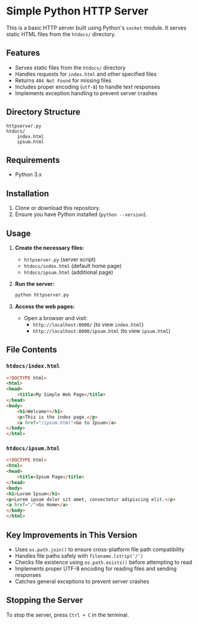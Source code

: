 # Simple Python HTTP Server

This is a basic HTTP server built using Python's `socket` module. It serves static HTML files from the `htdocs/` directory.

## Features
- Serves static files from the `htdocs/` directory
- Handles requests for `index.html` and other specified files
- Returns `404 Not Found` for missing files
- Includes proper encoding (`utf-8`) to handle text responses
- Implements exception handling to prevent server crashes

## Directory Structure
```
httpserver.py
htdocs/
    index.html
    ipsum.html
```

## Requirements
- Python 3.x

## Installation
1. Clone or download this repository.
2. Ensure you have Python installed (`python --version`).

## Usage
1. **Create the necessary files:**
   - `httpserver.py` (server script)
   - `htdocs/index.html` (default home page)
   - `htdocs/ipsum.html` (additional page)

2. **Run the server:**
   ```sh
   python httpserver.py
   ```

3. **Access the web pages:**
   - Open a browser and visit:
     - `http://localhost:8000/` (to view `index.html`)
     - `http://localhost:8000/ipsum.html` (to view `ipsum.html`)

## File Contents

### `htdocs/index.html`
```html
<!DOCTYPE html>
<html>
<head>
    <title>My Simple Web Page</title>
</head>
<body>
    <h1>Welcome!</h1>
    <p>This is the index page.</p>
    <a href="/ipsum.html">Go to Ipsum</a>
</body>
</html>
```

### `htdocs/ipsum.html`

```html
<!DOCTYPE html>
<html>
<head>
    <title>Ipsum Page</title>
</head>
<body>
<h1>Lorem Ipsum</h1>
<p>Lorem ipsum dolor sit amet, consectetur adipiscing elit.</p>
<a href="/">Go Home</a>
</body>
</html>
```

## Key Improvements in This Version
- Uses `os.path.join()` to ensure cross-platform file path compatibility
- Handles file paths safely with `filename.lstrip('/')`
- Checks file existence using `os.path.exists()` before attempting to read
- Implements proper UTF-8 encoding for reading files and sending responses
- Catches general exceptions to prevent server crashes

## Stopping the Server
To stop the server, press `Ctrl + C` in the terminal.


